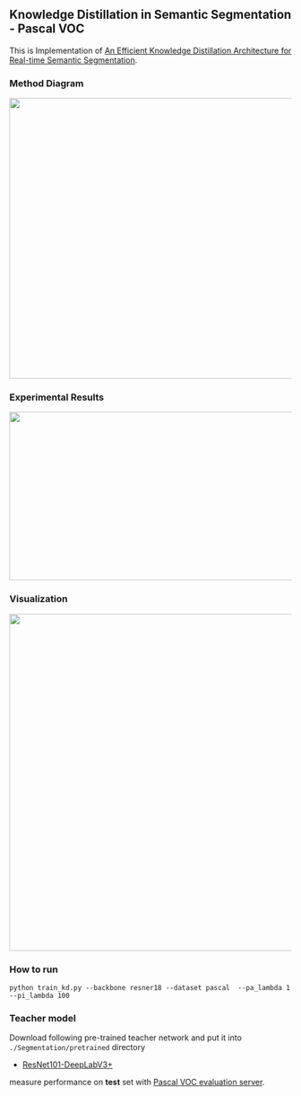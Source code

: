 ## Knowledge Distillation in Semantic Segmentation - Pascal VOC
 This is Implementation of [An Efficient Knowledge Distillation Architecture for Real-time Semantic Segmentation](https://drive.google.com/file/d/1wrWg54G1ex-8WRYVMGziWTapXFsFMEW0/view?usp=drivesdk).

### Method Diagram
<img src="https://github.com/AmirMansurian/KD/blob/main/Images/KD.png"  width="700" height="500" />

### Experimental Results
<img src="https://github.com/AmirMansurian/KD/blob/main/Images/results.png"   width="700" height="300"/>


### Visualization
<img src="https://github.com/AmirMansurian/KD/blob/main/Images/experiments.png"   width="700" height="600"/>

### How to run
  ```shell
  python train_kd.py --backbone resner18 --dataset pascal  --pa_lambda 1 --pi_lambda 100 
  ```

### Teacher model
Download following pre-trained teacher network and put it into ```./Segmentation/pretrained``` directory
- [ResNet101-DeepLabV3+](https://drive.google.com/open?id=1Pz2OT5KoSNvU5rc3w5d2R8_0OBkKSkLR)

 measure performance on **test** set with [Pascal VOC evaluation server](http://host.robots.ox.ac.uk/pascal/VOC/).
